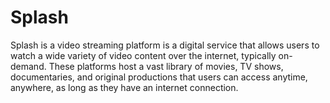 # Splash
Splash is a  video streaming platform is a digital service that allows users to watch a wide variety of video content over the internet, typically on-demand. These platforms host a vast library of movies, TV shows, documentaries, and original productions that users can access anytime, anywhere, as long as they have an internet connection.
